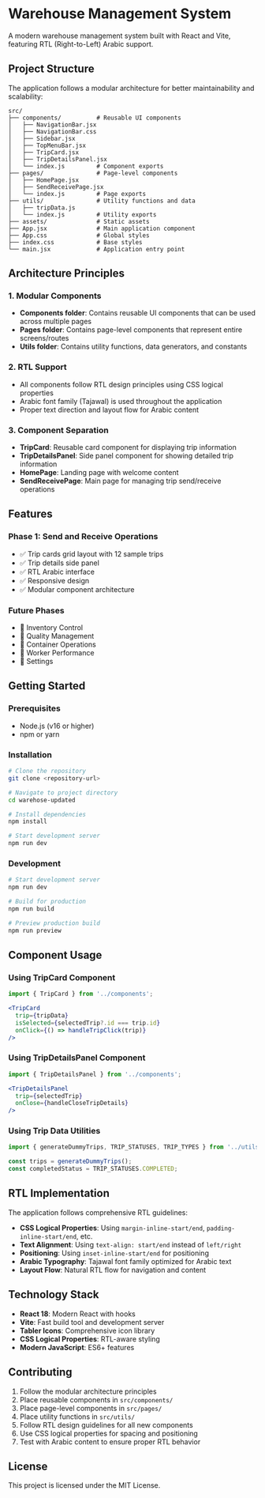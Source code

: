 # Warehouse Management System

A modern warehouse management system built with React and Vite, featuring RTL (Right-to-Left) Arabic support.

## Project Structure

The application follows a modular architecture for better maintainability and scalability:

```
src/
├── components/          # Reusable UI components
│   ├── NavigationBar.jsx
│   ├── NavigationBar.css
│   ├── Sidebar.jsx
│   ├── TopMenuBar.jsx
│   ├── TripCard.jsx
│   ├── TripDetailsPanel.jsx
│   └── index.js         # Component exports
├── pages/               # Page-level components
│   ├── HomePage.jsx
│   ├── SendReceivePage.jsx
│   └── index.js         # Page exports
├── utils/               # Utility functions and data
│   ├── tripData.js
│   └── index.js         # Utility exports
├── assets/              # Static assets
├── App.jsx              # Main application component
├── App.css              # Global styles
├── index.css            # Base styles
└── main.jsx             # Application entry point
```

## Architecture Principles

### 1. **Modular Components**
- **Components folder**: Contains reusable UI components that can be used across multiple pages
- **Pages folder**: Contains page-level components that represent entire screens/routes
- **Utils folder**: Contains utility functions, data generators, and constants

### 2. **RTL Support**
- All components follow RTL design principles using CSS logical properties
- Arabic font family (Tajawal) is used throughout the application
- Proper text direction and layout flow for Arabic content

### 3. **Component Separation**
- **TripCard**: Reusable card component for displaying trip information
- **TripDetailsPanel**: Side panel component for showing detailed trip information
- **HomePage**: Landing page with welcome content
- **SendReceivePage**: Main page for managing trip send/receive operations

## Features

### Phase 1: Send and Receive Operations
- ✅ Trip cards grid layout with 12 sample trips
- ✅ Trip details side panel
- ✅ RTL Arabic interface
- ✅ Responsive design
- ✅ Modular component architecture

### Future Phases
- 🔄 Inventory Control
- 🔄 Quality Management
- 🔄 Container Operations
- 🔄 Worker Performance
- 🔄 Settings

## Getting Started

### Prerequisites
- Node.js (v16 or higher)
- npm or yarn

### Installation
```bash
# Clone the repository
git clone <repository-url>

# Navigate to project directory
cd warehose-updated

# Install dependencies
npm install

# Start development server
npm run dev
```

### Development
```bash
# Start development server
npm run dev

# Build for production
npm run build

# Preview production build
npm run preview
```

## Component Usage

### Using TripCard Component
```jsx
import { TripCard } from '../components';

<TripCard
  trip={tripData}
  isSelected={selectedTrip?.id === trip.id}
  onClick={() => handleTripClick(trip)}
/>
```

### Using TripDetailsPanel Component
```jsx
import { TripDetailsPanel } from '../components';

<TripDetailsPanel
  trip={selectedTrip}
  onClose={handleCloseTripDetails}
/>
```

### Using Trip Data Utilities
```jsx
import { generateDummyTrips, TRIP_STATUSES, TRIP_TYPES } from '../utils';

const trips = generateDummyTrips();
const completedStatus = TRIP_STATUSES.COMPLETED;
```

## RTL Implementation

The application follows comprehensive RTL guidelines:

- **CSS Logical Properties**: Using `margin-inline-start/end`, `padding-inline-start/end`, etc.
- **Text Alignment**: Using `text-align: start/end` instead of `left/right`
- **Positioning**: Using `inset-inline-start/end` for positioning
- **Arabic Typography**: Tajawal font family optimized for Arabic text
- **Layout Flow**: Natural RTL flow for navigation and content

## Technology Stack

- **React 18**: Modern React with hooks
- **Vite**: Fast build tool and development server
- **Tabler Icons**: Comprehensive icon library
- **CSS Logical Properties**: RTL-aware styling
- **Modern JavaScript**: ES6+ features

## Contributing

1. Follow the modular architecture principles
2. Place reusable components in `src/components/`
3. Place page-level components in `src/pages/`
4. Place utility functions in `src/utils/`
5. Follow RTL design guidelines for all new components
6. Use CSS logical properties for spacing and positioning
7. Test with Arabic content to ensure proper RTL behavior

## License

This project is licensed under the MIT License.
